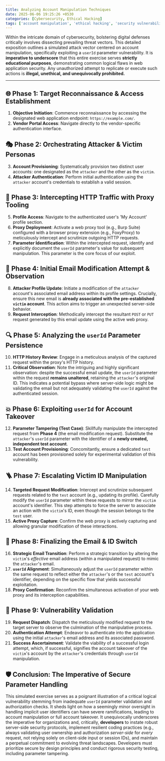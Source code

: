 ```yaml
---
title: Analyzing Account Manipulation Techniques
date: 2025-06-06 19:25:26 +0530
categories: [Cybersecurity, Ethical Hacking]
tags: ['account manipulation', 'ethical hacking', 'security vulnerabilities']
---
```


Within the intricate domain of cybersecurity, bolstering digital defenses critically involves dissecting prevailing threat vectors. This detailed exposition outlines a simulated attack vector centered on account manipulation, specifically exploiting a `userId` parameter vulnerability. It is **imperative to underscore** that this entire exercise serves **strictly educational purposes**, demonstrating common logical flaws in web application security. Any unauthorized attempt to replicate or execute such actions is **illegal, unethical, and unequivocally prohibited.**

---

## 🌐 Phase 1: Target Reconnaissance & Access Establishment

1.  **Objective Initiation**: Commence reconnaissance by accessing the designated web application endpoint: `https://example.com/`.
2.  **Vendor Portal Access**: Navigate directly to the vendor-specific authentication interface.

## 🎭 Phase 2: Orchestrating Attacker & Victim Personas

3.  **Account Provisioning**: Systematically provision two distinct user accounts: one designated as the `attacker` and the other as the `victim`.
4.  **Attacker Authentication**: Perform initial authentication using the `attacker` account's credentials to establish a valid session.

## 🚦 Phase 3: Intercepting HTTP Traffic with Proxy Tooling

5.  **Profile Access**: Navigate to the authenticated user's 'My Account' profile section.
6.  **Proxy Deployment**: Activate a web proxy tool (e.g., Burp Suite) configured with a browser proxy extension (e.g., FoxyProxy) to meticulously intercept and scrutinize outgoing HTTP requests.
7.  **Parameter Identification**: Within the intercepted request, identify and explicitly document the `userId` parameter's value for subsequent manipulation. This parameter is the core focus of our exploit.

## 📧 Phase 4: Initial Email Modification Attempt & Observation

8.  **Attacker Profile Update**: Initiate a modification of the `attacker` account's associated email address within its profile settings. Crucially, ensure this new email is **already associated with the pre-established `victim` account**. This action aims to trigger an unexpected server-side behavior.
9.  **Request Interception**: Methodically intercept the resultant `POST` or `PUT` request generated by this email update using the active web proxy.

## 🔍 Phase 5: Analyzing the `userId` Parameter Persistence 

10. **HTTP History Review**: Engage in a meticulous analysis of the captured request within the proxy's HTTP history.
11. **Critical Observation**: Note the intriguing and highly significant observation: despite the successful email update, the `userId` parameter within the request **remains unaltered**, retaining the `attacker`'s original ID. This indicates a potential bypass where server-side logic might be validating the email but not adequately validating the `userId` against the authenticated session.

## 💥 Phase 6: Exploiting `userId` for Account Takeover

12. **Parameter Tampering (Test Case)**: Skillfully manipulate the intercepted request from **Phase 4** (the email modification request). Substitute the `attacker`'s `userId` parameter with the identifier of a **newly created, independent test account**.
13. **Test Account Provisioning**: Concomitantly, ensure a dedicated `test` account has been provisioned solely for experimental validation of this vulnerability.

## 🪜 Phase 7: Escalating Victim ID Manipulation

14. **Targeted Request Modification**: Intercept and scrutinize subsequent requests related to the `test` account (e.g., updating its profile). Carefully modify the `userId` parameter within these requests to mirror the `victim` account's identifier. This step attempts to force the server to associate an action with the `victim`'s ID, even though the session belongs to the `test` user.
15. **Active Proxy Capture**: Confirm the web proxy is actively capturing and allowing granular modification of these interactions.

## 🔄 Phase 8: Finalizing the Email & ID Switch

16. **Strategic Email Transition**: Perform a strategic transition by altering the `victim`'s *effective* email address (within a manipulated request) to mimic the `attacker`'s email.
17. **`userId` Alignment**: Simultaneously adjust the `userId` parameter within the same request to reflect either the `attacker`'s or the `test` account's identifier, depending on the specific flow that yields successful exploitation.
18. **Proxy Confirmation**: Reconfirm the simultaneous activation of your web proxy and its interception capabilities.

## 🔐 Phase 9: Vulnerability Validation

19. **Request Dispatch**: Dispatch the meticulously modified request to the target server to observe the culmination of the manipulative process.
20. **Authentication Attempt**: Endeavor to authenticate into the application using the initial `attacker`'s email address and its associated password.
21. **Success Ascertainment**: Validate the viability of a successful login attempt, which, if successful, signifies the account takeover of the `victim`'s account by the `attacker`'s credentials through `userId` manipulation.

## 🛡️ Conclusion: The Imperative of Secure Parameter Handling

This simulated exercise serves as a poignant illustration of a critical logical vulnerability stemming from inadequate `userId` parameter validation and authorization checks. It sheds light on how a seemingly minor oversight in handling implicit user identifiers can have severe ramifications, leading to account manipulation or full account takeover. It unequivocally underscores the imperative for organizations and, critically, **developers** to instate robust server-side security protocols, implement resilient coding practices (e.g., always validating user ownership and authorization *server-side* for *every* request, not relying solely on client-side input or session IDs), and maintain a perpetual commitment to evolving threat landscapes. Developers must prioritize secure by design principles and conduct rigorous security testing, including parameter tampering.
